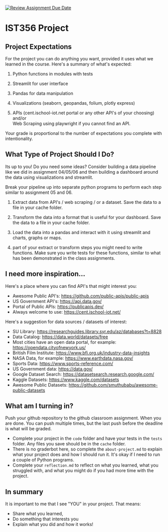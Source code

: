 [![Review Assignment Due Date](https://classroom.github.com/assets/deadline-readme-button-22041afd0340ce965d47ae6ef1cefeee28c7c493a6346c4f15d667ab976d596c.svg)](https://classroom.github.com/a/VeqDR4Il)
# IST356 Project

## Project Expectations

For the project you can do anything you want, provided it uses what we learned in the course. Here's a summary of what's expected:

1. Python functions in modules with tests

2. Streamlit for user interface

3. Pandas for data manipulation

4. Visualizations (seaborn, geopandas, folium, plotly express)

5. APIs (cent.ischool-iot.net portal or any other API's of your choosing) and/or  
Web Scraping using playwright if you cannot find an API.

Your grade is proportional to the number of expectations you complete with intentionality.

## What Type of Project Should I Do?

Its up to you! Do you need some ideas? Consider building a data pipeline like we did in assignment 04/05/06 and then building a dashboard around the data using visualizations and streamlit.

Break your pipeline up into separate python programs to perform each step similar to assignment 05 and 06.


1. Extract data from API's / web scraping / or a dataset. Save the data to a file in your cache folder.

2. Transform the data into a format that is useful for your dashboard. Save the data to a file in your cache folder.

3. Load the data into a pandas and interact with it using streamlit and charts, graphs or maps.

4. part of your extract or transform steps you might need to write functions. Make sure you write tests for these functions, similar to what has been demonstrated in the class assignments.


## I need more inspiration...

Here's a place where you can find API's that might interest you:

- Awesome Public API's: https://github.com/public-apis/public-apis
- US Government API's: https://api.data.gov/
- Portal of Public APIs: https://publicapis.dev/
- Always welcome to use: https://cent.ischool-iot.net/


Here's a suggestion for data sources / datasets of interest:

- SU Library: https://researchguides.library.syr.edu/az/databases?t=8828
- Data Catalog: https://data.world/datasets/free
- Most cities have an open data portal, for example: https://opendata.cityofnewyork.us/
- British Film Institute: https://www.bfi.org.uk/industry-data-insights
- NASA Data, for example: https://www.earthdata.nasa.gov/
- Sports Data: https://www.sports-reference.com/
- US Government data: https://data.gov/
- Google Dataset Search: https://datasetsearch.research.google.com/
- Kaggle Datasets: https://www.kaggle.com/datasets
- Awesome Public Datasets: https://github.com/smuthubabu/awesome-public-datasets


## What am I turning in?

Push your github repository to the github classroom assignment. When you are done. You can push multiple times, but the last push before the deadline is what will be graded.

- Complete your project in the `code` folder and have your tests in the `tests` folder. Any files you save should be in the `cache` folder.
- There is no graderbot here, so complete the `about-project.md` to explain what your project does and how I should run it. It's okay if I need to run a couple of Python programs.
- Complete your `reflection.md` to reflect on what you learned, what you struggled with, and what you might do if you had more time with the project. 

## In summary

It is important to me that I see "YOU" in your project. That means:

- Share what you learned,
- Do something that interests you
- Explain what you did and how it works!